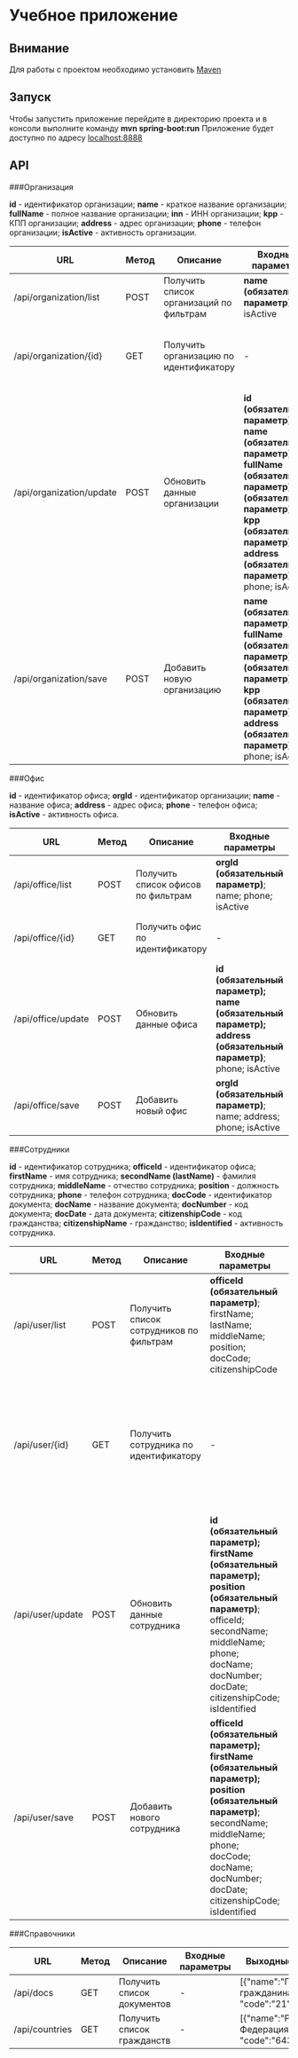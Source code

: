 # Учебное приложение

## Внимание
Для работы с проектом необходимо установить [Maven](https://maven.apache.org/download.cgi "Скачать Maven")

## Запуск
Чтобы запустить приложение перейдите в директорию проекта и в консоли выполните команду **mvn spring-boot:run**
Приложение будет доступно по адресу [localhost:8888](//localhost:8888 "Учебное приложение")

## API
###Организация

**id** - идентификатор организации;
**name** - краткое название организации;
**fullName** - полное название организации; 
**inn** - ИНН организации; 
**kpp** - КПП организации; 
**address** - адрес организации; 
**phone** - телефон организации; 
**isActive** - активность организации.

URL| Метод|Описание|Входные параметры|Выходные данные
---| ---- | ------ | --------------- | -------------- 
/api/organization/list|POST|Получить список организаций по фильтрам|**name (обязательный параметр)**; inn; isActive|[{"id":"", "name":"", "isActive":"true"}, ...]
/api/organization/{id}|GET|Получить организацию по идентификатору|-|{"id":"", "name":"", "fullName":"", "inn":"", "kpp":"", "address":"", "phone":"", "isActive":"true"}
/api/organization/update|POST|Обновить данные организации|**id (обязательный параметр); name (обязательный параметр); fullName (обязательный параметр); inn (обязательный параметр); kpp (обязательный параметр); address (обязательный параметр)**; phone; isActive|{"result":"success"}
/api/organization/save|POST|Добавить новую организацию|**name (обязательный параметр); fullName (обязательный параметр); inn (обязательный параметр); kpp (обязательный параметр); address (обязательный параметр)**; phone; isActive|{"result":"success"}

###Офис

**id** - идентификатор офиса;
**orgId** - идентификатор организации;
**name** - название офиса;
**address** - адрес офиса; 
**phone** - телефон офиса; 
**isActive** - активность офиса.

URL| Метод|Описание|Входные параметры|Выходные данные
---| ---- | ------ | --------------- | -------------- 
/api/office/list|POST|Получить список офисов по фильтрам|**orgId (обязательный параметр)**; name; phone; isActive|[{"id":"", "name":"", "isActive":"true"}, ...]
/api/office/{id}|GET|Получить офис по идентификатору|-|{"id":"", "name":"", "address":"", "phone":"", isActive":"true"}
/api/office/update|POST|Обновить данные офиса|**id (обязательный параметр); name (обязательный параметр); address (обязательный параметр)**; phone; isActive|{"result":"success"}
/api/office/save|POST|Добавить новый офис|**orgId (обязательный параметр)**; name; address; phone; isActive|{"result":"success"}

###Сотрудники

**id** - идентификатор сотрудника;
**officeId** - идентификатор офиса;
**firstName** - имя сотрудника;
**secondName (lastName)** - фамилия сотрудника;
**middleName** - отчество сотрудника;
**position** - должность сотрудника; 
**phone** - телефон сотрудника; 
**docCode** - идентификатор документа; 
**docName** - название документа; 
**docNumber** - код документа; 
**docDate** - дата документа; 
**citizenshipCode** - код гражданства; 
**citizenshipName** - гражданство; 
**isIdentified** - активность сотрудника.

URL| Метод|Описание|Входные параметры|Выходные данные
---| ---- | ------ | --------------- | -------------- 
/api/user/list|POST|Получить список сотрудников по фильтрам|**officeId (обязательный параметр)**; firstName; lastName; middleName; position; docCode; citizenshipCode|[{"id":"", "firstName":"", "secondName":"", "middleName":"", "position":""}, ...]
/api/user/{id}|GET|Получить сотрудника по идентификатору|-|{"id":"", "firstName":"", "secondName":"", "middleName":"", "position":"", "phone":"", "docName":"", "docNumber":"", "docDate":"", "citizenshipName":"", "citizenshipCode":"", "isIdentified":""}
/api/user/update|POST|Обновить данные сотрудника|**id (обязательный параметр); firstName (обязательный параметр); position (обязательный параметр)**; officeId; secondName; middleName; phone; docName; docNumber; docDate; citizenshipCode; isIdentified|{"result":"success"}
/api/user/save|POST|Добавить нового сотрудника|**officeId (обязательный параметр); firstName (обязательный параметр); position (обязательный параметр)**; secondName; middleName; phone; docCode; docName; docNumber; docDate; citizenshipCode; isIdentified|{"result":"success"}

###Справочники

URL| Метод|Описание|Входные параметры|Выходные данные
---| ---- | ------ | --------------- | -------------- 
/api/docs|GET|Получить список документов|-|[{"name":"Паспорт гражданина РФ", "code":"21"}, ...]
/api/countries|GET|Получить список гражданств|-|[{"name":"Российская Федерация", "code":"643"}, ...]